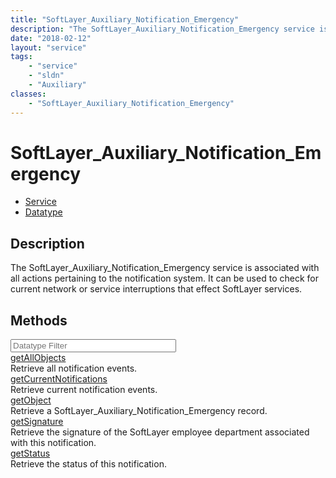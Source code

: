 ```yaml
---
title: "SoftLayer_Auxiliary_Notification_Emergency"
description: "The SoftLayer_Auxiliary_Notification_Emergency service is associated with all actions pertaining to the notification sys... "
date: "2018-02-12"
layout: "service"
tags:
    - "service"
    - "sldn"
    - "Auxiliary"
classes:
    - "SoftLayer_Auxiliary_Notification_Emergency"
---
```

# SoftLayer_Auxiliary_Notification_Emergency
<div id='service-datatype'>
    <ul id='sldn-reference-tabs'>
    <li id='service'> <a href='/reference/services/SoftLayer_Auxiliary_Notification_Emergency' >Service</a></li>    <li id='datatype'> <a href='/reference/datatypes/SoftLayer_Auxiliary_Notification_Emergency' >Datatype</a></li>
    </ul>
</div>

## Description
The SoftLayer_Auxiliary_Notification_Emergency service is associated with all actions pertaining to the notification system.  It can be used to check for current network or service interruptions that effect SoftLayer services. 



        
<div id="properties" class="content">
    <h2>Methods</h2>
    <div class="view-filters">
        <div class="clearfix">
            <div class="search-input-box">
                <input placeholder="Datatype Filter" onkeyup="titleSearch(inputId='edit-combine', divId='method-div', elementClass='method-row')" 
                    type="text" id="edit-combine" value="" size="30" maxlength="128" class="form-text">
            </div>
        </div>
    </div>
    <div id="method-div">
            <div class="method-row">
                        <span class='view-field-title'><a href='/reference/services/SoftLayer_Auxiliary_Notification_Emergency/getAllObjects'> getAllObjects</a> </span>
            <div class='views-field-body'>Retrieve all notification events.</div>
        </div>
            <div class="method-row">
                        <span class='view-field-title'><a href='/reference/services/SoftLayer_Auxiliary_Notification_Emergency/getCurrentNotifications'> getCurrentNotifications</a> </span>
            <div class='views-field-body'>Retrieve current notification events.</div>
        </div>
            <div class="method-row">
                        <span class='view-field-title'><a href='/reference/services/SoftLayer_Auxiliary_Notification_Emergency/getObject'> getObject</a> </span>
            <div class='views-field-body'>Retrieve a SoftLayer_Auxiliary_Notification_Emergency record.</div>
        </div>
            <div class="method-row">
                        <span class='view-field-title'><a href='/reference/services/SoftLayer_Auxiliary_Notification_Emergency/getSignature'> getSignature</a> </span>
            <div class='views-field-body'>Retrieve the signature of the SoftLayer employee department associated with this notification.</div>
        </div>
            <div class="method-row">
                        <span class='view-field-title'><a href='/reference/services/SoftLayer_Auxiliary_Notification_Emergency/getStatus'> getStatus</a> </span>
            <div class='views-field-body'>Retrieve the status of this notification.</div>
        </div>
        </div>
</div>

